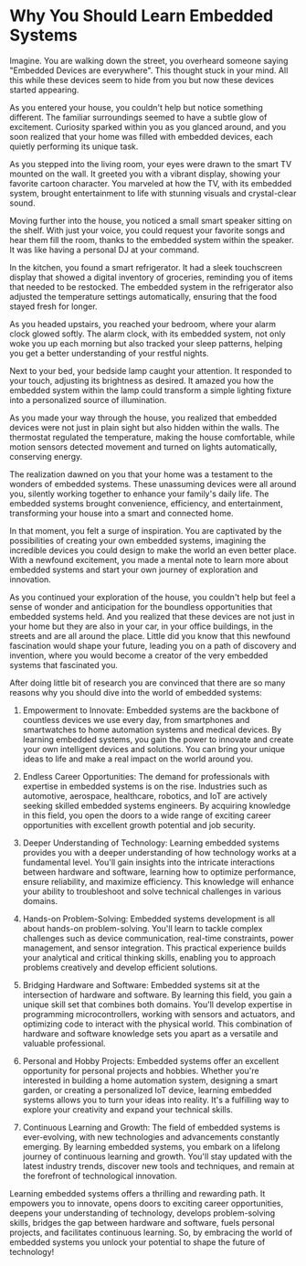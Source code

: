 # Why You Should Learn Embedded Systems

Imagine. You are walking down the street, you overheard someone saying "Embedded Devices are everywhere". This thought stuck in your mind. All this while these devices seem to hide from you but now these devices started appearing.

As you entered your house, you couldn't help but notice something different. The familiar surroundings seemed to have a subtle glow of excitement. Curiosity sparked within you as you glanced around, and you soon realized that your home was filled with embedded devices, each quietly performing its unique task.

As you stepped into the living room, your eyes were drawn to the smart TV mounted on the wall. It greeted you with a vibrant display, showing your favorite cartoon character. You marveled at how the TV, with its embedded system, brought entertainment to life with stunning visuals and crystal-clear sound.

Moving further into the house, you noticed a small smart speaker sitting on the shelf. With just your voice, you could request your favorite songs and hear them fill the room, thanks to the embedded system within the speaker. It was like having a personal DJ at your command.

In the kitchen, you found a smart refrigerator. It had a sleek touchscreen display that showed a digital inventory of groceries, reminding you of items that needed to be restocked. The embedded system in the refrigerator also adjusted the temperature settings automatically, ensuring that the food stayed fresh for longer.

As you headed upstairs, you reached your bedroom, where your alarm clock glowed softly. The alarm clock, with its embedded system, not only woke you up each morning but also tracked your sleep patterns, helping you get a better understanding of your restful nights.

Next to your bed, your bedside lamp caught your attention. It responded to your touch, adjusting its brightness as desired. It amazed you how the embedded system within the lamp could transform a simple lighting fixture into a personalized source of illumination.

As you made your way through the house, you realized that embedded devices were not just in plain sight but also hidden within the walls. The thermostat regulated the temperature, making the house comfortable, while motion sensors detected movement and turned on lights automatically, conserving energy.

The realization dawned on you that your home was a testament to the wonders of embedded systems. These unassuming devices were all around you, silently working together to enhance your family's daily life. The embedded systems brought convenience, efficiency, and entertainment, transforming your house into a smart and connected home.

In that moment, you felt a surge of inspiration. You are captivated by the possibilities of creating your own embedded systems, imagining the incredible devices you could design to make the world an even better place. With a newfound excitement, you made a mental note to learn more about embedded systems and start your own journey of exploration and innovation.

As you continued your exploration of the house, you couldn't help but feel a sense of wonder and anticipation for the boundless opportunities that embedded systems held. And you realized that these devices are not just in your home but they are also in your car, in your office buildings, in the streets and are all around the place. Little did you know that this newfound fascination would shape your future, leading you on a path of discovery and invention, where you would become a creator of the very embedded systems that fascinated you.

After doing little bit of research you are convinced that there are so many reasons why you should dive into the world of embedded systems:

1. Empowerment to Innovate: Embedded systems are the backbone of countless devices we use every day, from smartphones and smartwatches to home automation systems and medical devices. By learning embedded systems, you gain the power to innovate and create your own intelligent devices and solutions. You can bring your unique ideas to life and make a real impact on the world around you.

2. Endless Career Opportunities: The demand for professionals with expertise in embedded systems is on the rise. Industries such as automotive, aerospace, healthcare, robotics, and IoT are actively seeking skilled embedded systems engineers. By acquiring knowledge in this field, you open the doors to a wide range of exciting career opportunities with excellent growth potential and job security.

3. Deeper Understanding of Technology: Learning embedded systems provides you with a deeper understanding of how technology works at a fundamental level. You'll gain insights into the intricate interactions between hardware and software, learning how to optimize performance, ensure reliability, and maximize efficiency. This knowledge will enhance your ability to troubleshoot and solve technical challenges in various domains.

4. Hands-on Problem-Solving: Embedded systems development is all about hands-on problem-solving. You'll learn to tackle complex challenges such as device communication, real-time constraints, power management, and sensor integration. This practical experience builds your analytical and critical thinking skills, enabling you to approach problems creatively and develop efficient solutions.

5. Bridging Hardware and Software: Embedded systems sit at the intersection of hardware and software. By learning this field, you gain a unique skill set that combines both domains. You'll develop expertise in programming microcontrollers, working with sensors and actuators, and optimizing code to interact with the physical world. This combination of hardware and software knowledge sets you apart as a versatile and valuable professional.

6. Personal and Hobby Projects: Embedded systems offer an excellent opportunity for personal projects and hobbies. Whether you're interested in building a home automation system, designing a smart garden, or creating a personalized IoT device, learning embedded systems allows you to turn your ideas into reality. It's a fulfilling way to explore your creativity and expand your technical skills.

7. Continuous Learning and Growth: The field of embedded systems is ever-evolving, with new technologies and advancements constantly emerging. By learning embedded systems, you embark on a lifelong journey of continuous learning and growth. You'll stay updated with the latest industry trends, discover new tools and techniques, and remain at the forefront of technological innovation.

Learning embedded systems offers a thrilling and rewarding path. It empowers you to innovate, opens doors to exciting career opportunities, deepens your understanding of technology, develops problem-solving skills, bridges the gap between hardware and software, fuels personal projects, and facilitates continuous learning. So, by embracing the world of embedded systems you unlock your potential to shape the future of technology!
